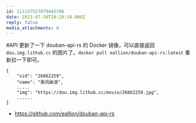 ```yaml
---
id: 111137527879445788
date: 2023-07-30T10:28:34.000Z
reply: false
media_attachments: 0
---
```


#API 更新了一下 douban-api-rs 的 Docker 镜像，可以直接返回 `dou.img.lithub.cc` 的图片了。`docker pull eallion/douban-api-rs:latest` 重新拉一下即可。
    
    
    {
        "sid": "26862259",
        "name": "乘风破浪",
        .....
        "img": "https://dou.img.lithub.cc/movie/26862259.jpg",
        ......
    }
    

  * https://github.com/eallion/douban-api-rs 



